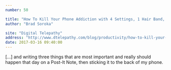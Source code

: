 ```yaml
---
number: 50

title: "How To Kill Your Phone Addiction with 4 Settings, 1 Hair Band, and a Post-It Note"
author: "Brad Soroka"

site: "Digital Telepathy"
address: "http://www.dtelepathy.com/blog/productivity/how-to-kill-your-phone-addiction-with-4-settings-1-hair-band-and-a-post-it-note"
date: 2017-03-16 09:40:00
---
```


[…] and writing three things that are most important and really should happen that day on a Post-It Note, then sticking it to the back of my phone.
